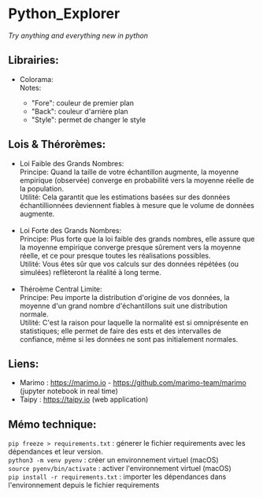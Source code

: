 # Python_Explorer

_Try anything and everything new in python_

## Librairies:

- Colorama: <br>
  Notes: <br>

  - "Fore": couleur de premier plan
  - "Back": couleur d'arrière plan
  - "Style": permet de changer le style

## Lois & Thérorèmes:

- Loi Faible des Grands Nombres: <br>
  Principe: Quand la taille de votre échantillon augmente, la moyenne empirique (observée) converge en probabilité vers la moyenne réelle de la population. <br>
  Utilité: Cela garantit que les estimations basées sur des données échantillionnées deviennent fiables à mesure que le volume de données augmente. <br>
  <br>
- Loi Forte des Grands Nombres: <br>
  Principe: Plus forte que la loi faible des grands nombres, elle assure que la moyenne empirique converge presque sûrement vers la moyenne réelle, et ce pour presque toutes les réalisations possibles. <br>
  Utilité: Vous êtes sûr que vos calculs sur des données répétées (ou simulées) reflèteront la réalité à long terme. <br>
  <br>
- Théroème Central Limite: <br>
  Principe: Peu importe la distribution d'origine de vos données, la moyenne d'un grand nombre d'échantillons suit une distribution normale. <br>
  Utilité: C'est la raison pour laquelle la normalité est si omniprésente en statistiques; elle permet de faire des ests et des intervalles de confiance, même si les données ne sont pas initialement normales. <br>

## Liens:

- Marimo : https://marimo.io - https://github.com/marimo-team/marimo (jupyter notebook in real time)
- Taipy : https://taipy.io (web application)

## Mémo technique:

`pip freeze > requirements.txt` : génerer le fichier requirements avec les dépendances et leur version. <br>
`python3 -m venv pyenv` : créer un environnement virtuel (macOS) <br>
`source pyenv/bin/activate` : activer l'environnement virtuel (macOS) <br>
`pip install -r requirements.txt` : importer les dépendances dans l'environnement depuis le fichier requirements
